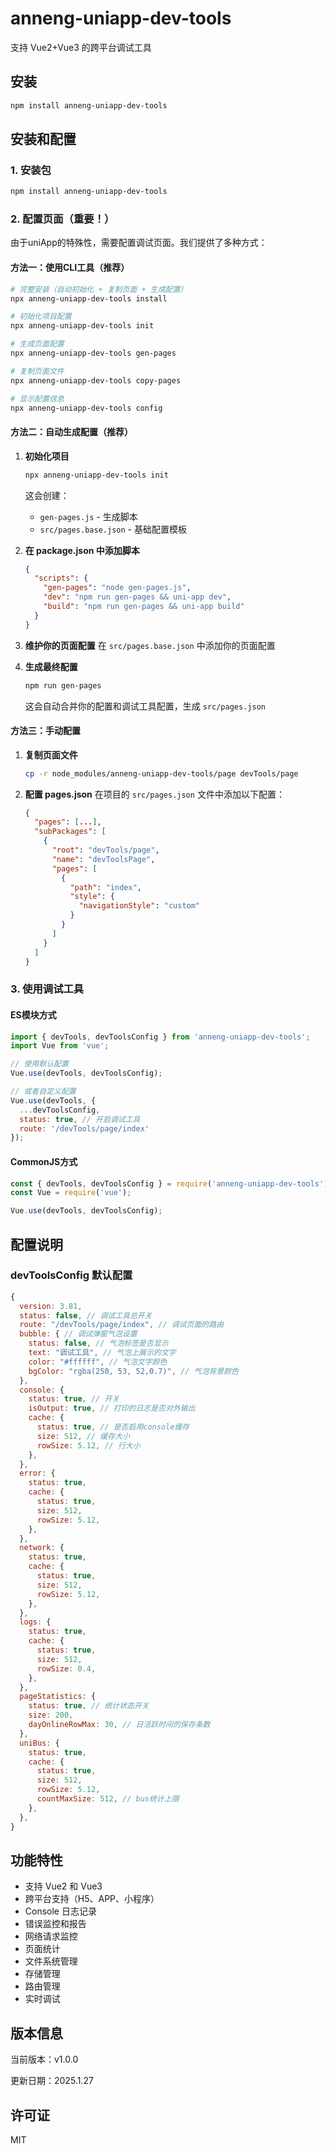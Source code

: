 # anneng-uniapp-dev-tools

支持 Vue2+Vue3 的跨平台调试工具

## 安装

```bash
npm install anneng-uniapp-dev-tools
```

## 安装和配置

### 1. 安装包

```bash
npm install anneng-uniapp-dev-tools
```

### 2. 配置页面（重要！）

由于uniApp的特殊性，需要配置调试页面。我们提供了多种方式：

#### 方法一：使用CLI工具（推荐）

```bash
# 完整安装（自动初始化 + 复制页面 + 生成配置）
npx anneng-uniapp-dev-tools install

# 初始化项目配置
npx anneng-uniapp-dev-tools init

# 生成页面配置
npx anneng-uniapp-dev-tools gen-pages

# 复制页面文件
npx anneng-uniapp-dev-tools copy-pages

# 显示配置信息
npx anneng-uniapp-dev-tools config
```

#### 方法二：自动生成配置（推荐）

1. **初始化项目**
   ```bash
   npx anneng-uniapp-dev-tools init
   ```
   这会创建：
   - `gen-pages.js` - 生成脚本
   - `src/pages.base.json` - 基础配置模板

2. **在 package.json 中添加脚本**
   ```json
   {
     "scripts": {
       "gen-pages": "node gen-pages.js",
       "dev": "npm run gen-pages && uni-app dev",
       "build": "npm run gen-pages && uni-app build"
     }
   }
   ```

3. **维护你的页面配置**
   在 `src/pages.base.json` 中添加你的页面配置

4. **生成最终配置**
   ```bash
   npm run gen-pages
   ```
   这会自动合并你的配置和调试工具配置，生成 `src/pages.json`

#### 方法三：手动配置

1. **复制页面文件**
   ```bash
   cp -r node_modules/anneng-uniapp-dev-tools/page devTools/page
   ```

2. **配置 pages.json**
   在项目的 `src/pages.json` 文件中添加以下配置：

   ```json
   {
     "pages": [...],
     "subPackages": [
       {
         "root": "devTools/page",
         "name": "devToolsPage",
         "pages": [
           {
             "path": "index",
             "style": {
               "navigationStyle": "custom"
             }
           }
         ]
       }
     ]
   }
   ```

### 3. 使用调试工具

#### ES模块方式

```javascript
import { devTools, devToolsConfig } from 'anneng-uniapp-dev-tools';
import Vue from 'vue';

// 使用默认配置
Vue.use(devTools, devToolsConfig);

// 或者自定义配置
Vue.use(devTools, {
  ...devToolsConfig,
  status: true, // 开启调试工具
  route: '/devTools/page/index'
});
```

#### CommonJS方式

```javascript
const { devTools, devToolsConfig } = require('anneng-uniapp-dev-tools');
const Vue = require('vue');

Vue.use(devTools, devToolsConfig);
```

## 配置说明

### devToolsConfig 默认配置

```javascript
{
  version: 3.81,
  status: false, // 调试工具总开关
  route: "/devTools/page/index", // 调试页面的路由
  bubble: { // 调试弹窗气泡设置
    status: false, // 气泡标签是否显示
    text: "调试工具", // 气泡上展示的文字
    color: "#ffffff", // 气泡文字颜色
    bgColor: "rgba(250, 53, 52,0.7)", // 气泡背景颜色
  },
  console: {
    status: true, // 开关
    isOutput: true, // 打印的日志是否对外输出
    cache: {
      status: true, // 是否启用console缓存
      size: 512, // 缓存大小
      rowSize: 5.12, // 行大小
    },
  },
  error: {
    status: true,
    cache: {
      status: true,
      size: 512,
      rowSize: 5.12,
    },
  },
  network: {
    status: true,
    cache: {
      status: true,
      size: 512,
      rowSize: 5.12,
    },
  },
  logs: {
    status: true,
    cache: {
      status: true,
      size: 512,
      rowSize: 0.4,
    },
  },
  pageStatistics: {
    status: true, // 统计状态开关
    size: 200,
    dayOnlineRowMax: 30, // 日活跃时间的保存条数
  },
  uniBus: {
    status: true,
    cache: {
      status: true,
      size: 512,
      rowSize: 5.12,
      countMaxSize: 512, // bus统计上限
    },
  },
}
```

## 功能特性

- 支持 Vue2 和 Vue3
- 跨平台支持（H5、APP、小程序）
- Console 日志记录
- 错误监控和报告
- 网络请求监控
- 页面统计
- 文件系统管理
- 存储管理
- 路由管理
- 实时调试

## 版本信息

当前版本：v1.0.0

更新日期：2025.1.27

## 许可证

MIT 